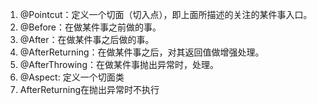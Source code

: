 1. @Pointcut：定义一个切面（切入点），即上面所描述的关注的某件事入口。
2. @Before：在做某件事之前做的事。
3. @After：在做某件事之后做的事。
4. @AfterReturning：在做某件事之后，对其返回值做增强处理。
5. @AfterThrowing：在做某件事抛出异常时，处理。
6. @Aspect: 定义一个切面类
7. AfterReturning在抛出异常时不执行
